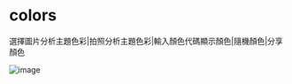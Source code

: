 # colors
選擇圖片分析主題色彩|拍照分析主題色彩|輸入顏色代碼顯示顏色|隨機顏色|分享顏色

![image](https://erichsia7.github.io/colors/ic/icon_168x168.png)
